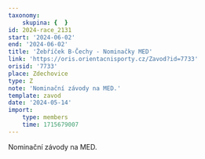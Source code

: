 ```yaml
---
taxonomy:
    skupina: {  }
id: 2024-race_2131
start: '2024-06-02'
end: '2024-06-02'
title: 'Žebříček B-Čechy - Nominačky MED'
link: 'https://oris.orientacnisporty.cz/Zavod?id=7733'
orisid: '7733'
place: Zdechovice
type: Z
note: 'Nominační závody na MED.'
template: zavod
date: '2024-05-14'
import:
    type: members
    time: 1715679007
---
```


Nominační závody na MED.
